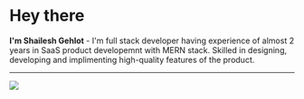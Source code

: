# Hey there
**I'm Shailesh Gehlot** - I'm full stack developer having experience of almost 2 years in SaaS product developemnt with MERN stack. Skilled in designing, developing and implimenting high-quality features of the product.
<hr>
<p >
  <a href="https://skillicons.dev">
    <img src="https://skillicons.dev/icons?i=html,css,javascript,ts,react,nextjs,redux,nodejs,express,mongodb,aws,docker,kubernetes" />
  </a>
</p>
